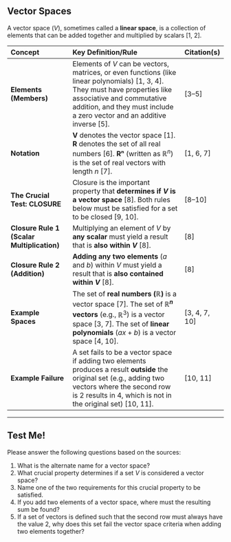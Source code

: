 ## Vector Spaces

A vector space ($V$), sometimes called a **linear space**, is a collection of elements that can be added together and multiplied by scalars [1, 2].

| Concept | Key Definition/Rule | Citation(s) |
| :--- | :--- | :--- |
| **Elements (Members)** | Elements of $V$ can be vectors, matrices, or even functions (like linear polynomials) [1, 3, 4]. They must have properties like associative and commutative addition, and they must include a zero vector and an additive inverse [5]. | [3–5] |
| **Notation** | **V** denotes the vector space [1]. **R** denotes the set of all real numbers [6]. **Rⁿ** (written as $\mathbb{R}^n$) is the set of real vectors with length $n$ [7]. | [1, 6, 7] |
| **The Crucial Test: CLOSURE** | Closure is the important property that **determines if $V$ is a vector space** [8]. Both rules below must be satisfied for a set to be closed [9, 10]. | [8–10] |
| **Closure Rule 1 (Scalar Multiplication)** | Multiplying an element of $V$ by **any scalar** must yield a result that is **also within $V$** [8]. | [8] |
| **Closure Rule 2 (Addition)** | **Adding any two elements** ($a$ and $b$) within $V$ must yield a result that is **also contained within $V$** [8]. | [8] |
| **Example Spaces** | The set of **real numbers ($\mathbb{R}$)** is a vector space [7]. The set of **$\mathbb{R}^n$ vectors** (e.g., $\mathbb{R}^3$) is a vector space [3, 7]. The set of **linear polynomials** ($ax + b$) is a vector space [4, 10]. | [3, 4, 7, 10] |
| **Example Failure** | A set fails to be a vector space if adding two elements produces a result **outside** the original set (e.g., adding two vectors where the second row is 2 results in 4, which is not in the original set) [10, 11]. | [10, 11] |

---

## Test Me!

Please answer the following questions based on the sources:

1. What is the alternate name for a vector space?  
2. What crucial property determines if a set $V$ is considered a vector space?  
3. Name one of the two requirements for this crucial property to be satisfied.  
4. If you add two elements of a vector space, where must the resulting sum be found?  
5. If a set of vectors is defined such that the second row must always have the value 2, why does this set fail the vector space criteria when adding two elements together?